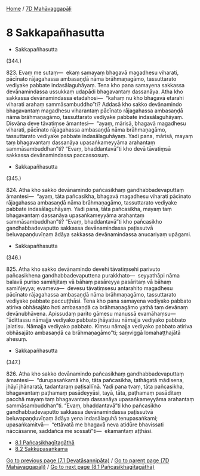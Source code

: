 
[Home](/) / [7D Mahāvaggapāḷi](../7D.md)

# 8 Sakkapañhasutta

* Sakkapañhasutta

(344.)

823\. Evaṃ me sutaṃ—  ekaṃ samayaṃ bhagavā magadhesu viharati, pācīnato rājagahassa ambasaṇḍā nāma brāhmaṇagāmo, tassuttarato vediyake pabbate indasālaguhāyaṃ. Tena kho pana samayena sakkassa devānamindassa ussukkaṃ udapādi bhagavantaṃ dassanāya. Atha kho sakkassa devānamindassa etadahosi—  “kahaṃ nu kho bhagavā etarahi viharati arahaṃ sammāsambuddho”ti? Addasā kho sakko devānamindo bhagavantaṃ magadhesu viharantaṃ pācīnato rājagahassa ambasaṇḍā nāma brāhmaṇagāmo, tassuttarato vediyake pabbate indasālaguhāyaṃ. Disvāna deve tāvatiṃse āmantesi—  “ayaṃ, mārisā, bhagavā magadhesu viharati, pācīnato rājagahassa ambasaṇḍā nāma brāhmaṇagāmo, tassuttarato vediyake pabbate indasālaguhāyaṃ. Yadi pana, mārisā, mayaṃ taṃ bhagavantaṃ dassanāya upasaṅkameyyāma arahantaṃ sammāsambuddhan”ti? “Evaṃ, bhaddantavā”ti kho devā tāvatiṃsā sakkassa devānamindassa paccassosuṃ.

* Sakkapañhasutta

(345.)

824\. Atha kho sakko devānamindo pañcasikhaṃ gandhabbadevaputtaṃ āmantesi—  “ayaṃ, tāta pañcasikha, bhagavā magadhesu viharati pācīnato rājagahassa ambasaṇḍā nāma brāhmaṇagāmo, tassuttarato vediyake pabbate indasālaguhāyaṃ. Yadi pana, tāta pañcasikha, mayaṃ taṃ bhagavantaṃ dassanāya upasaṅkameyyāma arahantaṃ sammāsambuddhan”ti? “Evaṃ, bhaddantavā”ti kho pañcasikho gandhabbadevaputto sakkassa devānamindassa paṭissutvā beluvapaṇḍuvīṇaṃ ādāya sakkassa devānamindassa anucariyaṃ upāgami.

* Sakkapañhasutta

(346.)

825\. Atha kho sakko devānamindo devehi tāvatiṃsehi parivuto pañcasikhena gandhabbadevaputtena purakkhato—  seyyathāpi nāma balavā puriso samiñjitaṃ vā bāhaṃ pasāreyya pasāritaṃ vā bāhaṃ samiñjeyya; evameva—  devesu tāvatiṃsesu antarahito magadhesu pācīnato rājagahassa ambasaṇḍā nāma brāhmaṇagāmo, tassuttarato vediyake pabbate paccuṭṭhāsi. Tena kho pana samayena vediyako pabbato atiriva obhāsajāto hoti ambasaṇḍā ca brāhmaṇagāmo yathā taṃ devānaṃ devānubhāvena. Apissudaṃ parito gāmesu manussā evamāhaṃsu—  “ādittassu nāmajja vediyako pabbato jhāyatisu nāmajja vediyako pabbato jalatisu. Nāmajja vediyako pabbato. Kiṃsu nāmajja vediyako pabbato atiriva obhāsajāto ambasaṇḍā ca brāhmaṇagāmo”ti; saṃviggā lomahaṭṭhajātā ahesuṃ.

* Sakkapañhasutta

(347.)

826\. Atha kho sakko devānamindo pañcasikhaṃ gandhabbadevaputtaṃ āmantesi—  “durupasaṅkamā kho, tāta pañcasikha, tathāgatā mādisena, jhāyī jhānaratā, tadantaraṃ paṭisallīnā. Yadi pana tvaṃ, tāta pañcasikha, bhagavantaṃ paṭhamaṃ pasādeyyāsi, tayā, tāta, paṭhamaṃ pasāditaṃ pacchā mayaṃ taṃ bhagavantaṃ dassanāya upasaṅkameyyāma arahantaṃ sammāsambuddhan”ti. “Evaṃ, bhaddantavā”ti kho pañcasikho gandhabbadevaputto sakkassa devānamindassa paṭissutvā beluvapaṇḍuvīṇaṃ ādāya yena indasālaguhā tenupasaṅkami; upasaṅkamitvā—  “ettāvatā me bhagavā neva atidūre bhavissati nāccāsanne, saddañca me sossatī”ti—  ekamantaṃ aṭṭhāsi.

* [8.1 Pañcasikhagītagāthā](8/8.1.md)
* [8.2 Sakkūpasaṅkama](8/8.2.md)

[Go to previous page (7.1 Devatāsannipāta)](7/7.1.md) / [Go to parent page (7D Mahāvaggapāḷi)](0.md) / [Go to next page (8.1 Pañcasikhagītagāthā)](8/8.1.md)


